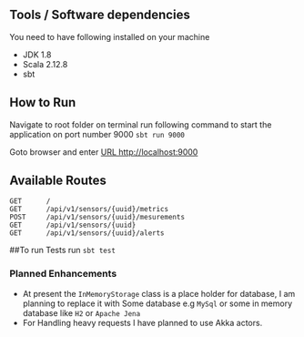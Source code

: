 ## Tools / Software dependencies
You need to have following installed on your machine
  * JDK 1.8
  * Scala 2.12.8
  * sbt

## How to Run
Navigate to root folder on terminal
run following command to start the application on port number 9000
```sbt run 9000```


Goto browser and enter [URL http://localhost:9000](http://localhost:9000)

## Available Routes
```
GET      /
GET      /api/v1/sensors/{uuid}/metrics
POST     /api/v1/sensors/{uuid}/mesurements
GET      /api/v1/sensors/{uuid}
GET      /api/v1/sensors/{uuid}/alerts
```

##To run Tests run
``` sbt test ```

### Planned Enhancements
  * At present the `InMemoryStorage` class is a place holder for database, I am planning to replace it with Some database e.g `MySql` or some in memory database like `H2` or  `Apache Jena`
  * For Handling heavy requests I have planned to use Akka actors.